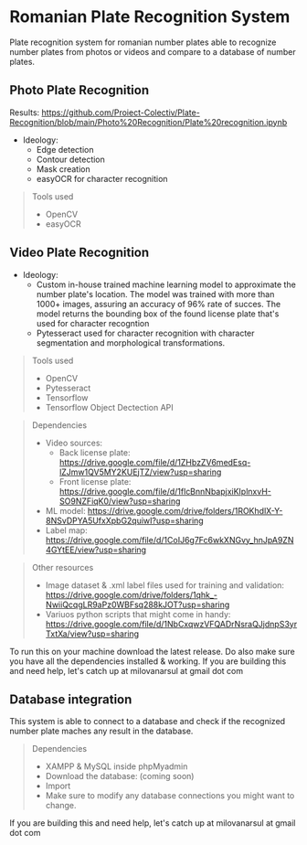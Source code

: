 # Romanian Plate Recognition System
Plate recognition system for romanian number plates able to recognize number plates from photos or videos and compare to a database of number plates.

## Photo Plate Recognition
Results: https://github.com/Proiect-Colectiv/Plate-Recognition/blob/main/Photo%20Recognition/Plate%20recognition.ipynb
- Ideology:
  - Edge detection 
  - Contour detection
  - Mask creation
  - easyOCR for character recognition 
> Tools used
> - OpenCV
> - easyOCR

## Video Plate Recognition
- Ideology:
  - Custom in-house trained machine learning model to approximate the number plate's location. The model was trained with more than 1000+ images, assuring an accuracy of 96% rate of succes. The model returns the bounding box of the found license plate that's used for character recogntion
  - Pytesseract used for character recognition with character segmentation and morphological transformations. 
> Tools used
> - OpenCV
> - Pytesseract
> - Tensorflow
> - Tensorflow Object Dectection API

> Dependencies
> - Video sources: 
>   - Back license plate: https://drive.google.com/file/d/1ZHbzZV6medEsq-lZJmw1QV5MY2KUEjTZ/view?usp=sharing
>   - Front license plate: https://drive.google.com/file/d/1flcBnnNbapjxiKIplnxvH-SO9NZFiqK0/view?usp=sharing
> - ML model: https://drive.google.com/drive/folders/1ROKhdlX-Y-8NSvDPYA5UfxXpbG2quiwI?usp=sharing
> - Label map: https://drive.google.com/file/d/1CoIJ6g7Fc6wkXNGvy_hnJpA9ZN4GYtEE/view?usp=sharing

> Other resources
> - Image dataset & .xml label files used for training and validation: https://drive.google.com/drive/folders/1qhk_-NwiiQcqgLR9aPz0WBFsq288kJOT?usp=sharing
> - Variuos python scripts that might come in handy: https://drive.google.com/file/d/1NbCxqwzVFQADrNsraQJjdnpS3yrTxtXa/view?usp=sharing

To run this on your machine download the latest release. Do also make sure you have all the dependencies installed & working. 
If you are building this and need help, let's catch up at milovanarsul at gmail dot com

## Database integration
This system is able to connect to a database and check if the recognized number plate maches any result in the database.
> Dependencies
> - XAMPP & MySQL inside phpMyadmin
> - Download the database: (coming soon)
> - Import
> - Make sure to modify any database connections you might want to change.

If you are building this and need help, let's catch up at milovanarsul at gmail dot com
